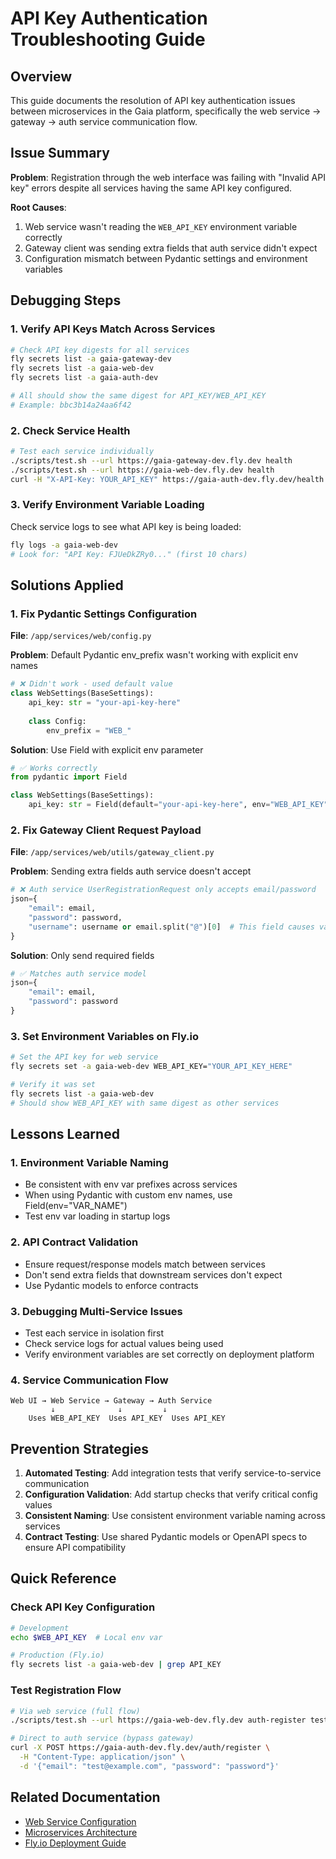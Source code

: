 # API Key Authentication Troubleshooting Guide

## Overview
This guide documents the resolution of API key authentication issues between microservices in the Gaia platform, specifically the web service → gateway → auth service communication flow.

## Issue Summary
**Problem**: Registration through the web interface was failing with "Invalid API key" errors despite all services having the same API key configured.

**Root Causes**:
1. Web service wasn't reading the `WEB_API_KEY` environment variable correctly
2. Gateway client was sending extra fields that auth service didn't expect
3. Configuration mismatch between Pydantic settings and environment variables

## Debugging Steps

### 1. Verify API Keys Match Across Services
```bash
# Check API key digests for all services
fly secrets list -a gaia-gateway-dev
fly secrets list -a gaia-web-dev  
fly secrets list -a gaia-auth-dev

# All should show the same digest for API_KEY/WEB_API_KEY
# Example: bbc3b14a24aa6f42
```

### 2. Check Service Health
```bash
# Test each service individually
./scripts/test.sh --url https://gaia-gateway-dev.fly.dev health
./scripts/test.sh --url https://gaia-web-dev.fly.dev health
curl -H "X-API-Key: YOUR_API_KEY" https://gaia-auth-dev.fly.dev/health
```

### 3. Verify Environment Variable Loading
Check service logs to see what API key is being loaded:
```bash
fly logs -a gaia-web-dev
# Look for: "API Key: FJUeDkZRy0..." (first 10 chars)
```

## Solutions Applied

### 1. Fix Pydantic Settings Configuration
**File**: `/app/services/web/config.py`

**Problem**: Default Pydantic env_prefix wasn't working with explicit env names
```python
# ❌ Didn't work - used default value
class WebSettings(BaseSettings):
    api_key: str = "your-api-key-here"
    
    class Config:
        env_prefix = "WEB_"
```

**Solution**: Use Field with explicit env parameter
```python
# ✅ Works correctly
from pydantic import Field

class WebSettings(BaseSettings):
    api_key: str = Field(default="your-api-key-here", env="WEB_API_KEY")
```

### 2. Fix Gateway Client Request Payload
**File**: `/app/services/web/utils/gateway_client.py`

**Problem**: Sending extra fields auth service doesn't accept
```python
# ❌ Auth service UserRegistrationRequest only accepts email/password
json={
    "email": email,
    "password": password,
    "username": username or email.split("@")[0]  # This field causes validation error
}
```

**Solution**: Only send required fields
```python
# ✅ Matches auth service model
json={
    "email": email,
    "password": password
}
```

### 3. Set Environment Variables on Fly.io
```bash
# Set the API key for web service
fly secrets set -a gaia-web-dev WEB_API_KEY="YOUR_API_KEY_HERE"

# Verify it was set
fly secrets list -a gaia-web-dev
# Should show WEB_API_KEY with same digest as other services
```

## Lessons Learned

### 1. Environment Variable Naming
- Be consistent with env var prefixes across services
- When using Pydantic with custom env names, use Field(env="VAR_NAME")
- Test env var loading in startup logs

### 2. API Contract Validation
- Ensure request/response models match between services
- Don't send extra fields that downstream services don't expect
- Use Pydantic models to enforce contracts

### 3. Debugging Multi-Service Issues
- Test each service in isolation first
- Check service logs for actual values being used
- Verify environment variables are set correctly on deployment platform

### 4. Service Communication Flow
```
Web UI → Web Service → Gateway → Auth Service
         ↓              ↓         ↓
    Uses WEB_API_KEY  Uses API_KEY  Uses API_KEY
```

## Prevention Strategies

1. **Automated Testing**: Add integration tests that verify service-to-service communication
2. **Configuration Validation**: Add startup checks that verify critical config values
3. **Consistent Naming**: Use consistent environment variable naming across services
4. **Contract Testing**: Use shared Pydantic models or OpenAPI specs to ensure API compatibility

## Quick Reference

### Check API Key Configuration
```bash
# Development
echo $WEB_API_KEY  # Local env var

# Production (Fly.io)
fly secrets list -a gaia-web-dev | grep API_KEY
```

### Test Registration Flow
```bash
# Via web service (full flow)
./scripts/test.sh --url https://gaia-web-dev.fly.dev auth-register test@example.com password

# Direct to auth service (bypass gateway)
curl -X POST https://gaia-auth-dev.fly.dev/auth/register \
  -H "Content-Type: application/json" \
  -d '{"email": "test@example.com", "password": "password"}'
```

## Related Documentation
- [Web Service Configuration](../web-service-config.md)
- [Microservices Architecture](../microservices-architecture.md)
- [Fly.io Deployment Guide](../flyio-deployment-config.md)